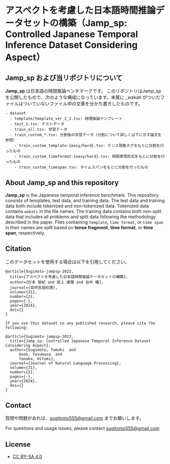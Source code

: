 # アスペクトを考慮した日本語時間推論データセットの構築（Jamp_sp: Controlled Japanese Temporal Inference Dataset Considering Aspect）

## Jamp_sp および当リポジトリについて

**Jamp_sp** は日本語の時間推論ベンチマークです。
このリポジトリはJamp_spを公開したもので、次のような構成になっています。末尾に _wakati がついたファイルはついていないファイル中の文章を分かち書きしたものです。

```
- dataset
  - template/tmeplate_ver_2_2.tsv: 時間推論テンプレート
  - test_2.tsv: テストデータ
  - train_all.tsv: 学習データ
  - train_custom_*.tsv: 分割後の学習データ（分割について詳しくは下に示す論文を参照）
    - train_custom_template-{easy/hard}.tsv: テンス現象タグをもとに分割を行ったもの
    - train_custom_timeformat-{easy/hard}.tsv: 時間表現形式をもとに分割を行ったもの
    - train_custom_timespan.tsv: タイムスパンをもとに分割を行ったもの
```

## About Jamp_sp and this repository

**Jamp_sp** is the Japanese temporal inference benchmark. This repository consists of templates, test data, and training data. The test data and training data both include tokenized and non-tokenized data. Tokenized data contains `wakati` in the file names. The training data contains both non-split data that includes all problems and split data following the methodology described in the paper. Files containing `template`, `time format`, or `time span` in their names are split based on **tense fragment**, **time format**, or **time span**, respectively.


## Citation

このデータセットを使用する場合は以下を引用してください。

```
@article{Sugimoto-jampsp-2023,
  title={アスペクトを考慮した日本語時間推論データセットの構築},
  author={杉本 智紀 and 尾上 康雅 and 谷中 瞳},
  journal={自然言語処理},
  volume={31},
  number={2},
  pages={-},
  year={2024},
  doi={}
}

If you use this dataset in any published research, please cite the following:

@article{Sugimoto-jampsp-2023,
  title={Jamp_sp: Controlled Japanese Temporal Inference Dataset Considering Aspect},
  author={Sugimoto, Tomoki  and
      Onoe, Yasumasa  and
      Yanaka, Hitomi},
  journal={Journal of Natural Language Processing},
  volume={31},
  number={2},
  pages={-},
  year={2024},
  doi={}
}
```


## Contact

質問や問題があれば、sugitomo555@gmail.com までお願いします。

For questions and usage issues, please contact sugitomo555@gmail.com

## License

- [CC BY-SA 4.0](https://creativecommons.org/licenses/by-sa/4.0/)